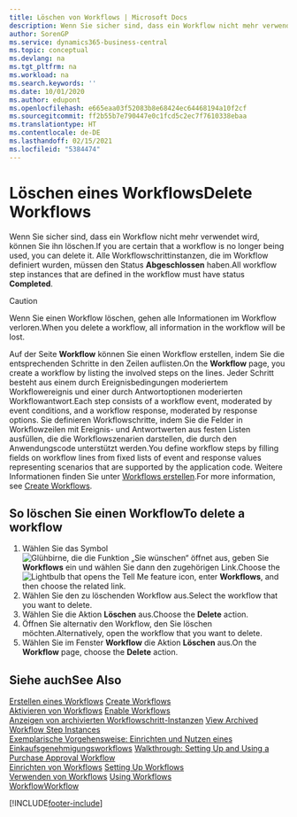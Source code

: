 ```yaml
---
title: Löschen von Workflows | Microsoft Docs
description: Wenn Sie sicher sind, dass ein Workflow nicht mehr verwendet wird, können Sie ihn löschen. Alle Workflowschrittinstanzen, die im Workflow definiert wurden, müssen den Status **Abgeschlossen** haben.
author: SorenGP
ms.service: dynamics365-business-central
ms.topic: conceptual
ms.devlang: na
ms.tgt_pltfrm: na
ms.workload: na
ms.search.keywords: ''
ms.date: 10/01/2020
ms.author: edupont
ms.openlocfilehash: e665eaa03f52083b8e68424ec64468194a10f2cf
ms.sourcegitcommit: ff2b55b7e790447e0c1fcd5c2ec7f7610338ebaa
ms.translationtype: HT
ms.contentlocale: de-DE
ms.lasthandoff: 02/15/2021
ms.locfileid: "5384474"
---
```

# <a name="delete-workflows"></a><span data-ttu-id="613d5-104">Löschen eines Workflows</span><span class="sxs-lookup"><span data-stu-id="613d5-104">Delete Workflows</span></span>
<span data-ttu-id="613d5-105">Wenn Sie sicher sind, dass ein Workflow nicht mehr verwendet wird, können Sie ihn löschen.</span><span class="sxs-lookup"><span data-stu-id="613d5-105">If you are certain that a workflow is no longer being used, you can delete it.</span></span> <span data-ttu-id="613d5-106">Alle Workflowschrittinstanzen, die im Workflow definiert wurden, müssen den Status **Abgeschlossen** haben.</span><span class="sxs-lookup"><span data-stu-id="613d5-106">All workflow step instances that are defined in the workflow must have status **Completed**.</span></span>  

> [!CAUTION]  
>  <span data-ttu-id="613d5-107">Wenn Sie einen Workflow löschen, gehen alle Informationen im Workflow verloren.</span><span class="sxs-lookup"><span data-stu-id="613d5-107">When you delete a workflow, all information in the workflow will be lost.</span></span>  

 <span data-ttu-id="613d5-108">Auf der Seite **Workflow** können Sie einen Workflow erstellen, indem Sie die entsprechenden Schritte in den Zeilen auflisten.</span><span class="sxs-lookup"><span data-stu-id="613d5-108">On the **Workflow** page, you create a workflow by listing the involved steps on the lines.</span></span> <span data-ttu-id="613d5-109">Jeder Schritt besteht aus einem durch Ereignisbedingungen moderiertem Workflowereignis und einer durch Antwortoptionen moderierten Workflowantwort.</span><span class="sxs-lookup"><span data-stu-id="613d5-109">Each step consists of a workflow event, moderated by event conditions, and a workflow response, moderated by response options.</span></span> <span data-ttu-id="613d5-110">Sie definieren Workflowschritte, indem Sie die Felder in Workflowzeilen mit Ereignis- und Antwortwerten aus festen Listen ausfüllen, die die Workflowszenarien darstellen, die durch den Anwendungscode unterstützt werden.</span><span class="sxs-lookup"><span data-stu-id="613d5-110">You define workflow steps by filling fields on workflow lines from fixed lists of event and response values representing scenarios that are supported by the application code.</span></span> <span data-ttu-id="613d5-111">Weitere Informationen finden Sie unter [Workflows erstellen](across-how-to-create-workflows.md).</span><span class="sxs-lookup"><span data-stu-id="613d5-111">For more information, see [Create Workflows](across-how-to-create-workflows.md).</span></span>  

## <a name="to-delete-a-workflow"></a><span data-ttu-id="613d5-112">So löschen Sie einen Workflow</span><span class="sxs-lookup"><span data-stu-id="613d5-112">To delete a workflow</span></span>  
1.  <span data-ttu-id="613d5-113">Wählen Sie das Symbol ![Glühbirne, die die Funktion „Sie wünschen“ öffnet](media/ui-search/search_small.png "Was möchten Sie tun?") aus, geben Sie **Workflows** ein und wählen Sie dann den zugehörigen Link.</span><span class="sxs-lookup"><span data-stu-id="613d5-113">Choose the ![Lightbulb that opens the Tell Me feature](media/ui-search/search_small.png "Tell me what you want to do") icon, enter **Workflows**, and then choose the related link.</span></span>  
2.  <span data-ttu-id="613d5-114">Wählen Sie den zu löschenden Workflow aus.</span><span class="sxs-lookup"><span data-stu-id="613d5-114">Select the workflow that you want to delete.</span></span>  
3.  <span data-ttu-id="613d5-115">Wählen Sie die Aktion **Löschen** aus.</span><span class="sxs-lookup"><span data-stu-id="613d5-115">Choose the **Delete** action.</span></span>  
4.  <span data-ttu-id="613d5-116">Öffnen Sie alternativ den Workflow, den Sie löschen möchten.</span><span class="sxs-lookup"><span data-stu-id="613d5-116">Alternatively, open the workflow that you want to delete.</span></span>  
5.  <span data-ttu-id="613d5-117">Wählen Sie im Fenster **Workflow** die Aktion **Löschen** aus.</span><span class="sxs-lookup"><span data-stu-id="613d5-117">On the **Workflow** page, choose the **Delete** action.</span></span>  

## <a name="see-also"></a><span data-ttu-id="613d5-118">Siehe auch</span><span class="sxs-lookup"><span data-stu-id="613d5-118">See Also</span></span>  
 <span data-ttu-id="613d5-119">[Erstellen eines Workflows](across-how-to-create-workflows.md) </span><span class="sxs-lookup"><span data-stu-id="613d5-119">[Create Workflows](across-how-to-create-workflows.md) </span></span>  
 <span data-ttu-id="613d5-120">[Aktivieren von Workflows](across-how-to-enable-workflows.md) </span><span class="sxs-lookup"><span data-stu-id="613d5-120">[Enable Workflows](across-how-to-enable-workflows.md) </span></span>  
 <span data-ttu-id="613d5-121">[Anzeigen von archivierten Workflowschritt-Instanzen](across-how-to-view-archived-workflow-step-instances.md) </span><span class="sxs-lookup"><span data-stu-id="613d5-121">[View Archived Workflow Step Instances](across-how-to-view-archived-workflow-step-instances.md) </span></span>  
 <span data-ttu-id="613d5-122">[Exemplarische Vorgehensweise: Einrichten und Nutzen eines Einkaufsgenehmigungsworkflows](walkthrough-setting-up-and-using-a-purchase-approval-workflow.md) </span><span class="sxs-lookup"><span data-stu-id="613d5-122">[Walkthrough: Setting Up and Using a Purchase Approval Workflow](walkthrough-setting-up-and-using-a-purchase-approval-workflow.md) </span></span>  
 <span data-ttu-id="613d5-123">[Einrichten von Workflows](across-set-up-workflows.md) </span><span class="sxs-lookup"><span data-stu-id="613d5-123">[Setting Up Workflows](across-set-up-workflows.md) </span></span>  
 <span data-ttu-id="613d5-124">[Verwenden von Workflows](across-use-workflows.md) </span><span class="sxs-lookup"><span data-stu-id="613d5-124">[Using Workflows](across-use-workflows.md) </span></span>  
 [<span data-ttu-id="613d5-125">Workflow</span><span class="sxs-lookup"><span data-stu-id="613d5-125">Workflow</span></span>](across-workflow.md)   


[!INCLUDE[footer-include](includes/footer-banner.md)]